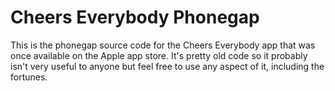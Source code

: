# Cheers Everybody Phonegap

This is the phonegap source code for the Cheers Everybody app that was once available on the Apple app store. 
It's pretty old code so it probably isn't very useful to anyone but feel free to use any aspect of it, including the fortunes.
